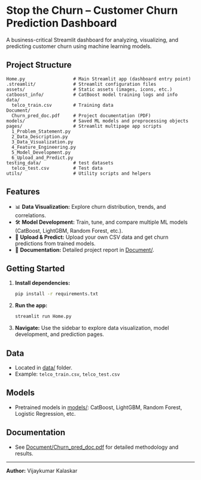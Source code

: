 # Stop the Churn – Customer Churn Prediction Dashboard

A business-critical Streamlit dashboard for analyzing, visualizing, and predicting customer churn using machine learning models.

## Project Structure

```
Home.py                  # Main Streamlit app (dashboard entry point)
.streamlit/              # Streamlit configuration files
assets/                  # Static assets (images, icons, etc.)
catboost_info/           # CatBoost model training logs and info
data/
  telco_train.csv        # Training data
Document/
  Churn_pred_doc.pdf     # Project documentation (PDF)
models/                  # Saved ML models and preprocessing objects
pages/                   # Streamlit multipage app scripts
  1_Problem_Statement.py
  2_Data_Description.py
  3_Data_Visualization.py
  4_Feature_Engineering.py
  5_Model_Development.py
  6_Upload_and_Predict.py
testing_data/            # test datasets
  telco_test.csv         # Test data
utils/                   # Utility scripts and helpers
```

## Features

- 📊 **Data Visualization:** Explore churn distribution, trends, and correlations.
- 🛠️ **Model Development:** Train, tune, and compare multiple ML models (CatBoost, LightGBM, Random Forest, etc.).
- 🚀 **Upload & Predict:** Upload your own CSV data and get churn predictions from trained models.
- 📄 **Documentation:** Detailed project report in [Document/](Document/).

## Getting Started

1. **Install dependencies:**
   ```sh
   pip install -r requirements.txt
   ```

2. **Run the app:**
   ```sh
   streamlit run Home.py
   ```

3. **Navigate:** Use the sidebar to explore data visualization, model development, and prediction pages.

## Data

- Located in [data/](data/) folder.
- Example: `telco_train.csv`, `telco_test.csv`

## Models

- Pretrained models in [models/](models/): CatBoost, LightGBM, Random Forest, Logistic Regression, etc.

## Documentation

- See [Document/Churn_pred_doc.pdf](Document/Churn_pred_doc.pdf) for detailed methodology and results.

---

**Author:** Vijaykumar Kalaskar  
